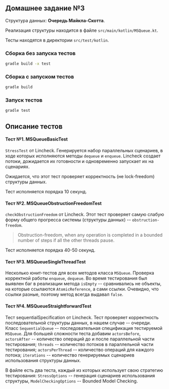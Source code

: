 ## Домашнее задание №3

Структура данных: **Очередь Майкла-Скотта**.

Реализация структуры находится в файле `src/main/kotlin/MSQueue.kt`.

Тесты находятся в директории `src/test/kotlin`.

### Сборка без запуска тестов
```bash
gradle build -x test
```

### Сборка с запуском тестов
```bash
gradle build
```

### Запуск тестов
```bash
gradle test
```

## Описание тестов

#### Тест №1. MSQueueBasicTest

`StressTest` от Lincheck. Генерируется набор параллельных сценариев, в ходе которых исполняются методы `dequeue` и `enqueue`. Lincheck создает потоки, дожидается их готовности и одновременно запускает их на сценариях.

Ожидается, что этот тест проверяет корректность (не lock-freedom) структуры данных.

Тест исполняется порядка 10 секунд.

#### Тест №2. MSQueueObstructionFreedomTest

`checkObstructionFreedom` от Lincheck. Этот тест проверяет самую слабую форму общего прогресса системы (структуры данных) -- `obstruction-freedom`. 

> Obstruction-freedom, when any operation is completed in a bounded number of steps if all the other threads pause.

Тест исполняется порядка 40-50 секунд.

#### Тест №3. MSQueueSingleThreadTest

Несколько юнит-тестов для всех методов класса `MSQueue`. Проверка корректной работы `enqueue`, `dequeue`. Во время тестирования был выявлен баг в реализации метода `isEmpty` -- сравнивались не объекты, на которые ссылаются `AtomicReference`, а сами ссылки. Очевидно, что ссылки разные, поэтому метод всегда выдавал `false`.

#### Тест №4. MSQueueStraightforwardTest

Тест sequentialSpecification от Lincheck. Тест проверяет корректность последовательной структуры данных, в нашем случае -- очереди. Класс `SequentialQueue` -- последовательная спецификация тестируемой `MSQueue`.
Для большей сложности теста добавим `actorsBefore`, `actorsAfter` -- количество операций до и после параллельной части тестирования; `threads` -- количество потоков в параллельной части тестирования; `actorsPerThread` -- количество операций для каждого потока; `iterations` -- количество генерируемых сценариев использования структуры данных.

В файле есть два теста, каждый из которых использует свою стратегию тестирования: `StressOptions` -- генерация сценариев использования структуры, `ModelCheckingOptions` -- Bounded Model Checking.